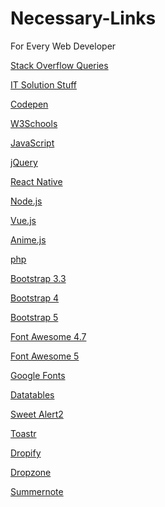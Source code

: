 # Necessary-Links
For Every Web Developer

<a href="https://stackoverflow.com/questions">Stack Overflow Queries</a>

<a href="https://www.itsolutionstuff.com/">IT Solution Stuff</a>

<a href="https://codepen.io/">Codepen</a>

<a href="https://www.w3schools.com/">W3Schools</a>

<a href="https://www.javascript.com/" target="_blank">JavaScript</a>

<a href="https://jquery.com/" target="_blank">jQuery</a>

<a href="https://reactnative.dev/" target="_blank">React Native</a>

<a href="https://nodejs.org/en/" target="_blank">Node.js</a>

<a href="https://vuejs.org/" target="_blank">Vue.js</a>

<a href="https://animejs.com/">Anime.js</a>

<a href="https://www.php.net/" target="_blank">php</a>

<a href="https://getbootstrap.com/docs/3.3/" target="_blank">Bootstrap 3.3</a>

<a href="https://getbootstrap.com/docs/4.0/getting-started/introduction/" target="_blank">Bootstrap 4</a>

<a href="https://getbootstrap.com/docs/5.0/getting-started/introduction/" target="_blank">Bootstrap 5</a>

<a href="https://fontawesome.com/v4.7/" target="_blank">Font Awesome 4.7</a>

<a href="https://fontawesome.com/" target="_blank">Font Awesome 5</a>

<a href="https://fonts.google.com/" target="_blank">Google Fonts</a>

<a href="https://datatables.net/" target="_blank">Datatables</a>

<a href="https://sweetalert2.github.io/" target="_blank">Sweet Alert2</a>

<a href="https://github.com/CodeSeven/toastr" target="_blank">Toastr</a>

<a href="https://github.com/JeremyFagis/dropify" target="_blank">Dropify</a>

<a href="https://www.dropzone.dev/js/" target="_blank">Dropzone</a>

<a href="https://summernote.org/" target="_blank">Summernote</a>
